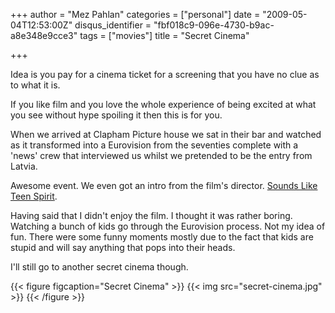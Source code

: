 +++
author = "Mez Pahlan"
categories = ["personal"]
date = "2009-05-04T12:53:00Z"
disqus_identifier = "fbf018c9-096e-4730-b9ac-a8e348e9cce3"
tags = ["movies"]
title = "Secret Cinema"

+++

Idea is you pay for a cinema ticket for a screening that you have no clue as to what it is.

If you like film and you love the whole experience of being excited at what you see without hype spoiling it then this
is for you.

<!--more-->

When we arrived at Clapham Picture house we sat in their bar and watched as it transformed into a Eurovision from the
seventies complete with a 'news' crew that interviewed us whilst we pretended to be the entry from Latvia.

Awesome event. We even got an intro from the film's director. [Sounds Like Teen
Spirit](http://www.imdb.com/title/tt1039638/).

Having said that I didn't enjoy the film. I thought it was rather boring. Watching a bunch of kids go through the
Eurovision process. Not my idea of fun. There were some funny moments mostly due to the fact that kids are stupid and
will say anything that pops into their heads.

I'll still go to another secret cinema though.

{{< figure figcaption="Secret Cinema" >}}
    {{< img src="secret-cinema.jpg" >}}
{{< /figure >}}
